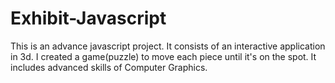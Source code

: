 # Exhibit-Javascript
This is an advance javascript project. It consists of an interactive application in 3d. I created a game(puzzle) to move each piece until it's on the spot.
It includes advanced skills of Computer Graphics.
